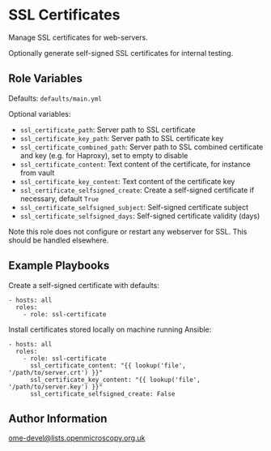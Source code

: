 SSL Certificates
================

Manage SSL certificates for web-servers.

Optionally generate self-signed SSL certificates for internal testing.


Role Variables
--------------

Defaults: `defaults/main.yml`

Optional variables:
- `ssl_certificate_path`: Server path to SSL certificate
- `ssl_certificate_key_path`: Server path to SSL certificate key
- `ssl_certificate_combined_path`: Server path to SSL combined certificate and key (e.g. for Haproxy), set to empty to disable
- `ssl_certificate_content`: Text content of the certificate, for instance from vault
- `ssl_certificate_key_content`: Text content of the certificate key
- `ssl_certificate_selfsigned_create`: Create a self-signed certificate if necessary, default `True`
- `ssl_certificate_selfsigned_subject`: Self-signed certificate subject
- `ssl_certificate_selfsigned_days`: Self-signed certificate validity (days)


Note this role does not configure or restart any webserver for SSL.
This should be handled elsewhere.


Example Playbooks
-----------------

Create a self-signed certificate with defaults:

    - hosts: all
      roles:
        - role: ssl-certificate

Install certificates stored locally on machine running Ansible:

    - hosts: all
      roles:
        - role: ssl-certificate
          ssl_certificate_content: "{{ lookup('file', '/path/to/server.crt') }}"
          ssl_certificate_key_content: "{{ lookup('file', '/path/to/server.key') }}"
          ssl_certificate_selfsigned_create: False


Author Information
------------------

ome-devel@lists.openmicroscopy.org.uk
